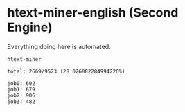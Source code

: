 # htext-miner-english (Second Engine)

Everything doing here is automated.

```
htext-miner

total: 2669/9523 (28.026882284994226%)

job0: 602
job1: 679
job2: 906
job3: 482
```